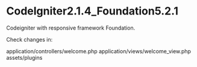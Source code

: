 CodeIgniter2.1.4_Foundation5.2.1
================================

Codeigniter with responsive framework Foundation.

Check changes in:

application/controllers/welcome.php
application/views/welcome_view.php
assets/plugins

